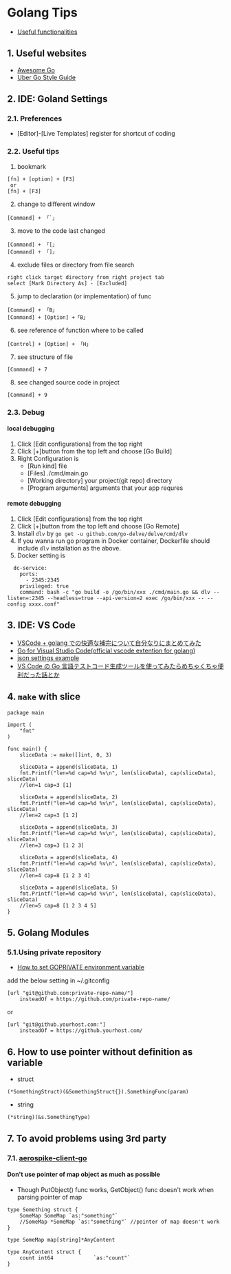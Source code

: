 # Golang Tips

- [Useful functionalities](https://github.com/hiromaily/documents/blob/main/golang-tips/useful-functionality.md)

## 1. Useful websites

- [Awesome Go](https://go.libhunt.com/)
- [Uber Go Style Guide](https://github.com/uber-go/guide/blob/master/style.md)

## 2. IDE: Goland Settings

### 2.1. Preferences

- [Editor]-[Live Templates]
  register for shortcut of coding

### 2.2. Useful tips

1. bookmark

```
[fn] + [option] + [F3]
 or
[fn] + [F3]
```

2. change to different window

```
[Command] + 「`」
```

3. move to the code last changed

```
[Command] + 「[」
[Command] + 「]」
```

4. exclude files or directory from file search

```
right click target directory from right project tab
select [Mark Directory As] - [Excluded]
```

5. jump to declaration (or implementation) of func

```
[Command] + 「B」
[Command] + [Option] +「B」
```

6. see reference of function where to be called

```
[Control] + [Option] + 「H」
```

7. see structure of file

```
[Command] + 7
```

8. see changed source code in project

```
[Command] + 9
```

### 2.3. Debug

#### local debugging

1. Click [Edit configurations] from the top right
2. Click [+]button from the top left and choose [Go Build]
3. Right Configuration is
   - [Run kind] file
   - [Files] ./cmd/main.go
   - [Working directory] your project(git repo) directory
   - [Program arguments] arguments that your app requres

#### remote debugging

1. Click [Edit configurations] from the top right
2. Click [+]button from the top left and choose [Go Remote]
3. Install `dlv` by `go get -u github.com/go-delve/delve/cmd/dlv`
4. If you wanna run go program in Docker container, Dockerfile should include `dlv` installation as the above.
5. Docker setting is

```
  dc-service:
    ports:
      - 2345:2345
    privileged: true
    command: bash -c "go build -o /go/bin/xxx ./cmd/main.go && dlv --listen=:2345 --headless=true --api-version=2 exec /go/bin/xxx -- --config xxxx.conf"
```

## 3. IDE: VS Code

- [VSCode + golang での快適な補完について自分なりにまとめてみた](https://qiita.com/akinobufujii/items/50d605ecf22daa3309cb)
- [Go for Visual Studio Code(official vscode extention for golang)](https://github.com/microsoft/vscode-go)
- [json settings example](https://github.com/golang/tools/blob/master/gopls/doc/vscode.md)
- [VS Code の Go 言語テストコード生成ツールを使ってみたらめちゃくちゃ便利だった話とか](https://kdnakt.hatenablog.com/entry/2019/01/03/080000)

## 4. `make` with slice

```
package main

import (
	"fmt"
)

func main() {
	sliceData := make([]int, 0, 3)

	sliceData = append(sliceData, 1)
	fmt.Printf("len=%d cap=%d %v\n", len(sliceData), cap(sliceData), sliceData)
	//len=1 cap=3 [1]

	sliceData = append(sliceData, 2)
	fmt.Printf("len=%d cap=%d %v\n", len(sliceData), cap(sliceData), sliceData)
	//len=2 cap=3 [1 2]

	sliceData = append(sliceData, 3)
	fmt.Printf("len=%d cap=%d %v\n", len(sliceData), cap(sliceData), sliceData)
	//len=3 cap=3 [1 2 3]

	sliceData = append(sliceData, 4)
	fmt.Printf("len=%d cap=%d %v\n", len(sliceData), cap(sliceData), sliceData)
	//len=4 cap=8 [1 2 3 4]

	sliceData = append(sliceData, 5)
	fmt.Printf("len=%d cap=%d %v\n", len(sliceData), cap(sliceData), sliceData)
	//len=5 cap=8 [1 2 3 4 5]
}
```

## 5. Golang Modules

### 5.1.Using private repository

- [How to set GOPRIVATE environment variable](https://stackoverflow.com/questions/58305567/how-to-set-goprivate-environment-variable)

add the below setting in ~/.gitconfig

```
[url "git@github.com:private-repo-name/"]
	insteadOf = https://github.com/private-repo-name/
```

or

```
[url "git@github.yourhost.com:"]
	insteadOf = https://github.yourhost.com/
```

## 6. How to use pointer without definition as variable

- struct

```
(*SomethingStruct)(&SomethingStruct{}).SomethingFunc(param)
```

- string

```
(*string)(&s.SomethingType)
```

## 7. To avoid problems using 3rd party

### 7.1. [aerospike-client-go](https://github.com/aerospike/aerospike-client-go)

#### Don't use pointer of map object as much as possible

- Though PutObject() func works, GetObject() func doesn't work when parsing pointer of map

```
type Something struct {
	SomeMap SomeMap `as:"something"`
	//SomeMap *SomeMap `as:"something"` //pointer of map doesn't work
}

type SomeMap map[string]*AnyContent

type AnyContent struct {
	count int64             `as:"count"`
}
```
